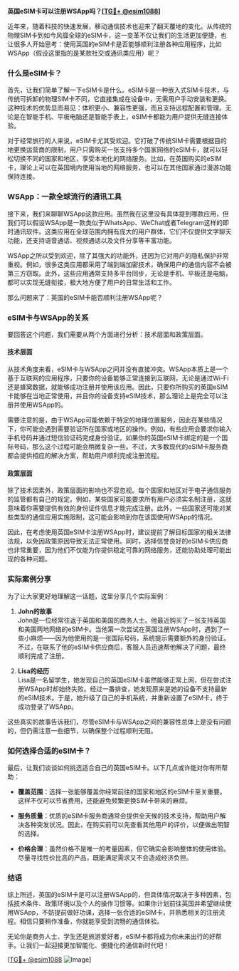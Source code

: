 **英国eSIM卡可以注册WSApp吗？[[TG💪+ @esim1088](https://t.me/s/esim1088)]**

近年来，随着科技的快速发展，移动通信技术也迎来了翻天覆地的变化。从传统的物理SIM卡到如今风靡全球的eSIM卡，这一变革不仅让我们的生活更加便捷，也让很多人开始思考：使用英国的eSIM卡是否能够顺利注册各种应用程序，比如WSApp（假设这里指的是某款社交或通讯类应用）呢？

### 什么是eSIM卡？

首先，让我们简单了解一下eSIM卡是什么。eSIM卡是一种嵌入式SIM卡技术，与传统可拆卸的物理SIM卡不同，它直接集成在设备中，无需用户手动安装和更换。这种技术的优势显而易见：体积更小、兼容性更强，而且支持远程配置和管理。无论是在智能手机、平板电脑还是智能手表上，eSIM卡都能为用户提供无缝连接体验。

对于经常旅行的人来说，eSIM卡尤其受欢迎。它打破了传统SIM卡需要根据目的地更换运营商的限制，用户只需购买一张支持多个国家网络的eSIM卡，就可以轻松切换不同的国家和地区，享受本地化的网络服务。比如，在英国购买的eSIM卡，理论上可以在英国境内使用当地的网络服务，也可以在其他国家通过漫游功能保持连接。

### WSApp：一款全球流行的通讯工具

接下来，我们来聊聊WSApp这款应用。虽然我在这里没有具体提到哪款应用，但我们可以假设WSApp是一款类似于WhatsApp、WeChat或者Telegram这样的即时通讯软件。这类应用在全球范围内拥有庞大的用户群体，它们不仅提供文字聊天功能，还支持语音通话、视频通话以及文件分享等丰富功能。

WSApp之所以受到欢迎，除了其强大的功能外，还因为它对用户的隐私保护非常重视。例如，很多这类应用都采用了端到端加密技术，确保用户的通信内容不会被第三方窃取。此外，这些应用通常支持多平台同步，无论是手机、平板还是电脑，都可以实现无缝衔接，极大地方便了用户的日常生活和工作。

那么问题来了：英国的eSIM卡能否顺利注册WSApp呢？

### eSIM卡与WSApp的关系

要回答这个问题，我们需要从两个方面进行分析：技术层面和政策层面。

#### 技术层面

从技术角度来看，eSIM卡与WSApp之间并没有直接冲突。WSApp本质上是一个基于互联网的应用程序，只要你的设备能够正常连接到互联网，无论是通过Wi-Fi还是蜂窝数据，就能够成功注册并使用该应用。因此，只要你所购买的英国eSIM卡能够在当地正常使用，并且你的设备支持eSIM技术，那么理论上是完全可以注册并使用WSApp的。

需要注意的是，由于WSApp可能依赖于特定的地理位置服务，因此在某些情况下，你可能会遇到需要验证所在国家或地区的操作。例如，有些应用会要求你输入手机号码并通过短信验证码完成身份验证。如果你的英国eSIM卡绑定的是一个国际号码，那么这个过程可能会稍微复杂一些。不过，大多数现代的eSIM卡服务商都会提供相应的解决方案，帮助用户顺利完成注册流程。

#### 政策层面

除了技术因素外，政策层面的影响也不容忽视。每个国家和地区对于电子通信服务的监管都有自己的规定。例如，某些国家可能要求所有用户必须实名制注册，这就意味着你需要提供有效的身份证件信息才能完成注册。此外，一些国家还可能对某些类型的通信应用实施限制，这可能会影响到你在该国使用WSApp的情况。

因此，在考虑使用英国eSIM卡注册WSApp时，建议提前了解目标国家的相关法律法规，以免因政策原因导致无法正常使用。同时，选择信誉良好的eSIM卡供应商也非常重要，因为他们不仅能为你提供稳定可靠的网络服务，还能协助处理可能出现的各种问题。

### 实际案例分享

为了让大家更好地理解这一话题，这里分享几个实际案例：

1. **John的故事**  
   John是一位经常往返于英国和美国的商务人士。他最近购买了一张支持英国和美国两地网络的eSIM卡。当他第一次尝试在英国注册WSApp时，遇到了一些小麻烦——因为他使用的是一张国际号码，系统提示需要额外的身份验证。不过，在联系了他的eSIM卡供应商后，客服人员迅速帮他解决了问题，最终顺利完成了注册。

2. **Lisa的经历**  
   Lisa是一名留学生，她发现自己的英国eSIM卡虽然能够正常上网，但在尝试注册WSApp时却始终失败。经过一番排查，她发现原来是她的设备不支持最新的eSIM技术。于是，她升级了自己的手机系统，并重新设置了eSIM卡，终于成功登录了WSApp。

这些真实的故事告诉我们，尽管eSIM卡与WSApp之间的兼容性总体上是没有问题的，但仍需注意一些细节，以确保整个过程顺利无阻。

### 如何选择合适的eSIM卡？

最后，让我们谈谈如何挑选适合自己的英国eSIM卡。以下几点或许能对你有所帮助：

- **覆盖范围**：选择一张能够覆盖你经常前往的国家和地区的eSIM卡至关重要。这样不仅可以节省费用，还能避免频繁更换SIM卡带来的麻烦。
  
- **服务质量**：优质的eSIM卡服务商通常会提供全天候的技术支持，帮助用户解决各种突发状况。因此，在购买前可以先查看其他用户的评价，以便做出明智的选择。

- **价格合理**：虽然价格不是唯一的考量因素，但它确实会影响整体的使用体验。尽量寻找性价比高的产品，既能满足需求又不会造成经济负担。

### 结语

综上所述，英国的eSIM卡是可以注册WSApp的，但具体情况取决于多种因素，包括技术条件、政策环境以及个人的操作习惯等。如果你计划前往英国并希望继续使用WSApp，不妨提前做好功课，选择一张合适的eSIM卡，并熟悉相关的注册流程。相信只要稍作准备，你就能享受到流畅的通信体验。

无论你是商务人士、学生还是旅游爱好者，eSIM卡都将成为你未来出行的好帮手。让我们一起迎接更加智能化、便捷化的通信新时代吧！

[[TG💪+ @esim1088](https://t.me/s/esim1088) ![Image](https://i.postimg.cc/4NQfJmqS/Snipaste-2025-05-13-00-14-12.png)]